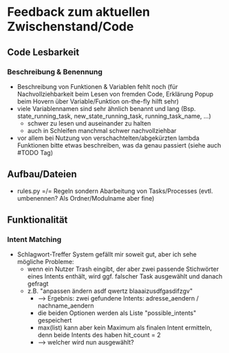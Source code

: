 # Feedback zum aktuellen Zwischenstand/Code


## Code Lesbarkeit
### Beschreibung & Benennung
- Beschreibung von Funktionen & Variablen fehlt noch (für Nachvollziehbarkeit beim Lesen von fremden Code, Erklärung Popup beim Hovern über Variable/Funktion on-the-fly hilft sehr)
- viele Variablennamen sind sehr ähnlich benannt und lang (Bsp. state_running_task, new_state_running_task, running_task_name, ...)
  - schwer zu lesen und auseinander zu halten
  - auch in Schleifen manchmal schwer nachvollziehbar
- vor allem bei Nutzung von verschachtelten/abgekürzten lambda Funktionen bitte etwas beschreiben, was da genau passiert (siehe auch #TODO Tag)

## Aufbau/Dateien
- rules.py =/= Regeln sondern Abarbeitung von Tasks/Processes (evtl. umbenennen? Als Ordner/Modulname aber fine)

## Funktionalität
### Intent Matching
- Schlagwort-Treffer System gefällt mir soweit gut, aber ich sehe mögliche Probleme:
  - wenn ein Nutzer Trash eingibt, der aber zwei passende Stichwörter eines Intents enthält, wird ggf. falscher Task ausgewählt und danach gefragt
  - z.B. "anpassen ändern asdf qwertz blaaaizusdfgasdifzgv" 
    - --> Ergebnis: zwei gefundene Intents: adresse_aendern / nachname_aendern
    - die beiden Optionen werden als Liste "possible_intents" gespeichert
    - max(list) kann aber kein Maximum als finalen Intent ermitteln, denn beide Intents des haben hit_count = 2
    - --> welcher wird nun ausgewählt?
